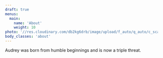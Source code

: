 ```yaml
---
draft: true
menus:
  main:
    name: 'About'
    weight: 10
photo: '//res.cloudinary.com/db2kg6drb/image/upload/f_auto/q_auto/c_scale,w_0.5/headshot2'
body_classes: 'about'
---
```

Audrey was born from humble beginnings and is now a triple threat.
